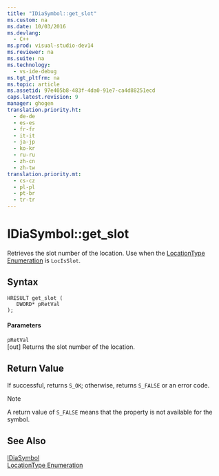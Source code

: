 ```yaml
---
title: "IDiaSymbol::get_slot"
ms.custom: na
ms.date: 10/03/2016
ms.devlang: 
  - C++
ms.prod: visual-studio-dev14
ms.reviewer: na
ms.suite: na
ms.technology: 
  - vs-ide-debug
ms.tgt_pltfrm: na
ms.topic: article
ms.assetid: 97e405b8-483f-4da0-91e7-ca4d88251ecd
caps.latest.revision: 9
manager: ghogen
translation.priority.ht: 
  - de-de
  - es-es
  - fr-fr
  - it-it
  - ja-jp
  - ko-kr
  - ru-ru
  - zh-cn
  - zh-tw
translation.priority.mt: 
  - cs-cz
  - pl-pl
  - pt-br
  - tr-tr
---
```

# IDiaSymbol::get_slot
Retrieves the slot number of the location. Use when the [LocationType Enumeration](../VS_debugger/LocationType.md) is `LocIsSlot`.  
  
## Syntax  
  
```cpp#  
HRESULT get_slot (   
   DWORD* pRetVal  
);  
```  
  
#### Parameters  
 `pRetVal`  
 [out] Returns the slot number of the location.  
  
## Return Value  
 If successful, returns `S_OK`; otherwise, returns `S_FALSE` or an error code.  
  
> [!NOTE]
>  A return value of `S_FALSE` means that the property is not available for the symbol.  
  
## See Also  
 [IDiaSymbol](../VS_debugger/IDiaSymbol.md)   
 [LocationType Enumeration](../VS_debugger/LocationType.md)